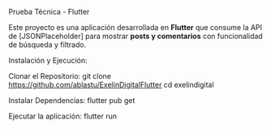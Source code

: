 
Prueba Técnica - Flutter

Este proyecto es una aplicación desarrollada en **Flutter** que consume la API de [JSONPlaceholder] para mostrar **posts y comentarios** con funcionalidad de búsqueda y filtrado.

Instalación y Ejecución:

  Clonar el Repositorio:
    git clone https://github.com/ablastu/ExelinDigitalFlutter
    cd exelindigital

  Instalar Dependencias:
    flutter pub get

  Ejecutar la aplicación:
    flutter run


